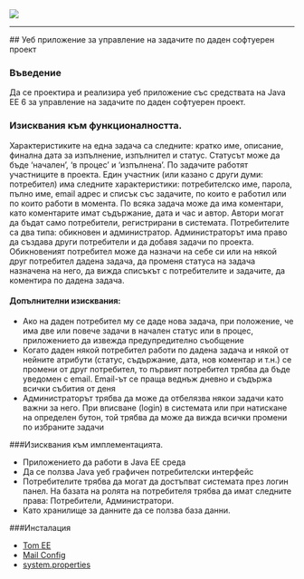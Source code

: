<img src="http://go.sap.com/_jcr_content/parHeader/header/image.adapt.tablet.png/1431534986128.png" />
<hr/>
## Уеб приложение за управление на задачите по даден софтуерен проект

### Въведение
Да се проектира и реализира уеб приложение със средствата на Java EE 6 за управление
на задачите по даден софтуерен проект.

### Изисквания към функционалността.
Характеристиките на една задача са следните: кратко име, описание, финална дата за
изпълнение, изпълнител и статус. Статусът може да бъде ‘начален’, ‘в процес’ и
‘изпълнена’. По задачите работят участниците в проекта. Един участник (или казано с
други думи: потребител) има следните характеристики: потребителско име, парола, пълно
име, email адрес и списък със задачите, по които е работил или по които работи в момента.
По всяка задача може да има коментари, като коментарите имат съдържание, дата и час и
автор. Автори могат да бъдат само потребители, регистрирани в системата.
Потребителите са два типа: обикновен и администратор. Администраторът има право да
създава други потребители и да добавя задачи по проекта. Обикновеният потребител може
да назначи на себе си или на някой друг потребител дадена задача, да променя статуса на
задача назначена на него, да вижда списъкът с потребителите и задачите, да коментира по
дадена задача.

#### Допълнителни изисквания:
<ul>
	<li>
		Ако на даден потребител му се даде нова задача, при положение, че има две или
		повече задачи в начален статус или в процес, приложението да извежда
		предупредително съобщение
	</li>
	<li>
		Когато даден някой потребител работи по дадена задача и някой от нейните
		атрибути (статус, съдържание, дата, нов коментар и т.н.) се промени от друг
		потребител, то първият потребител трябва да бъде уведомен с email. Email-ът се
		праща веднъж дневно и съдържа всички събития от деня
	</li>
	<li>
		Администраторът трябва да може да отбелязва някои задачи като важни за него. При
		вписване (login) в системата или при натискане на определен бутон, той трябва да
		може да вижда всички промени по избраните задачи
	</li>
</ul>

###Изисквания към имплементацията.
<ul>
	<li>
		Приложението да работи в Java EE среда
	</li>
	<li>
		Да се ползва Java уеб графичен потребителски интерфейс
	</li>
	<li>	
		Потребителите трябва да могат да достъпват системата през логин панел. На базата
		на ролята на потребителя трябва да имат следните права: Потребители,
		Администратори.
	</li>	
	<li>
		Като хранилище за данните да се ползва база данни.
	</li>
</ul>

###Инсталация
<ul>
	<li>
		<a href="http://www.apache.org/dyn/closer.cgi/tomee/tomee-1.7.1/apache-tomee-1.7.1-jaxrs.zip">Tom EE</a>
	</li>
	<li>
		<a href="https://mobiarch.wordpress.com/2013/06/13/sending-e-mail-using-gmail-smtp-server-and-tomee-1-5-2/">Mail Config</a>
	</li>
	<li>
		<a href="http://stackoverflow.com/questions/23581863/how-to-resolve-a-classloader-related-java-lang-linkageerror-when-sending-email">
		system.properties
		</a>
	</li>
</ul>